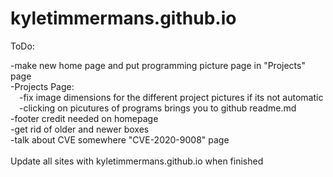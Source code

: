 # kyletimmermans.github.io

ToDo:

<div>-make new home page and put programming picture page in "Projects" page</div>
<div>-Projects Page:</div>
<div>&ensp;&ensp;-fix image dimensions for the different project pictures if its not automatic</div>
<div>&ensp;&ensp;-clicking on picutures of programs brings you to github readme.md</div>
<div>-footer credit needed on homepage</div>
<div>-get rid of older and newer boxes</div>
<div>-talk about CVE somewhere "CVE-2020-9008" page</div>

</br>

<div>Update all sites with kyletimmermans.github.io when finished</div>

